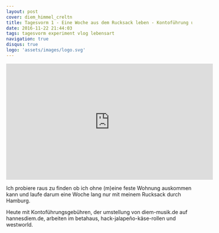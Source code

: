 ```yaml
---
layout: post
cover: diem_himmel_creltn
title: Tagesvorm 1 - Eine Woche aus dem Rucksack leben - Kontoführung und betahaus
date: 2016-11-22 21:44:03
tags: tagesvorm experiment vlog lebensart
navigation: true
disqus: true
logo: 'assets/images/logo.svg'
---
```


<iframe width="560" height="315" src="https://www.youtube.com/embed/5CQOYIlzUZ4" frameborder="0" allowfullscreen></iframe>

Ich probiere raus zu finden ob ich ohne (m)eine feste Wohnung auskommen kann und laufe darum eine Woche lang nur mit meinem Rucksack durch Hamburg.

Heute mit Kontoführungsgebühren, der umstellung von diem-musik.de auf hannesdiem.de, arbeiten im betahaus, hack-jalapeño-käse-rollen und westworld.
